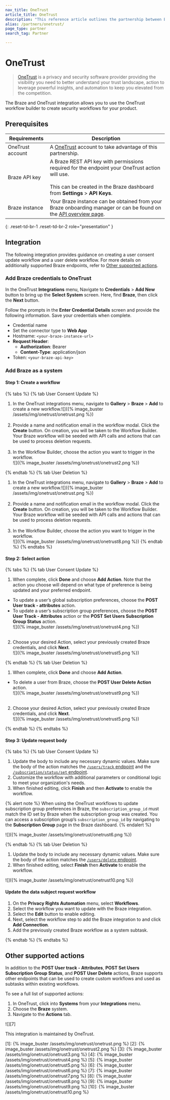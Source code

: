 ```yaml
---
nav_title: OneTrust
article_title: OneTrust
description: "This reference article outlines the partnership between Braze and OneTrust, a data privacy and security software provider, allowing you to use the OneTrust workflow builder to create security workflows for your product."
alias: /partners/onetrust/
page_type: partner
search_tag: Partner

---
```


# OneTrust

> [OneTrust](https://www.onetrust.com/) is a privacy and security software provider providing the visibility you need to better understand your trust landscape, action to leverage powerful insights, and automation to keep you elevated from the competition. 

The Braze and OneTrust integration allows you to use the OneTrust workflow builder to create security workflows for your product.
## Prerequisites

| Requirements | Description |
|---|---|
| OneTrust account | A [OneTrust](https://www.onetrust.com/) account to take advantage of this partnership. |
| Braze API key | A Braze REST API key with permissions required for the endpoint your OneTrust action will use.<br><br>This can be created in the Braze dashboard from **Settings** > **API Keys**. |
| Braze instance | Your Braze instance can be obtained from your Braze onboarding manager or can be found on the [API overview page]({{site.baseurl}}/api/basics/#endpoints). |
{: .reset-td-br-1 .reset-td-br-2 role="presentation" }

## Integration

The following integration provides guidance on creating a user consent update workflow and a user delete workflow. For more details on additionally supported Braze endpoints, refer to [Other supported actions](#Other-supported-actions).

### Add Braze credentials to OneTrust

In the OneTrust **Integrations** menu, Navigate to **Credentials** > **Add New** button to bring up the **Select System** screen. Here, find **Braze**, then click the **Next** button.

Follow the prompts in the **Enter Credential Details** screen and provide the following information. Save your credentials when complete.
  - Credential name
  - Set the connector type to **Web App**
  - Hostname: `<your-braze-instance-url>`
  - **Request Header**:
    - **Authorization**: Bearer
    - **Content-Type**: application/json
  - Token: `<your-braze-api-key>`

### Add Braze as a system

#### Step 1: Create a workflow

{% tabs %}
{% tab User Consent Update %}
1. In the OneTrust integrations menu, navigate to **Gallery** > **Braze** > **Add** to create a new workflow.![]({% image_buster /assets/img/onetrust/onetrust.png %})<br><br>
2. Provide a name and notification email in the workflow modal. Click the **Create** button. On creation, you will be taken to the Workflow Builder. Your Braze workflow will be seeded with API calls and actions that can be used to process deletion requests. <br><br>
3. In the Workflow Builder, choose the action you want to trigger in the workflow.<br>![]({% image_buster /assets/img/onetrust/onetrust2.png %})

{% endtab %}
{% tab User Deletion %}

1. In the OneTrust integrations menu, navigate to **Gallery** > **Braze** > **Add** to create a new workflow.![]({% image_buster /assets/img/onetrust/onetrust.png %})<br><br>
2. Provide a name and notification email in the workflow modal. Click the **Create** button. On creation, you will be taken to the Workflow Builder. Your Braze workflow will be seeded with API calls and actions that can be used to process deletion requests. <br><br>
3. In the Workflow Builder, choose the action you want to trigger in the workflow.<br>![]({% image_buster /assets/img/onetrust/onetrust8.png %})
{% endtab %}
{% endtabs %}

#### Step 2: Select action
{% tabs %}
{% tab User Consent Update %}

1. When complete, click **Done** and choose **Add Action**. Note that the action you choose will depend on what type of preference is being updated and your preferred endpoint.
- To update a user’s global subscription preferences, choose the **POST User track - attributes** action.
- To update a user’s subscription group preferences, choose the **POST User Track - Attributes** action or the **POST Set Users Subscription Group Status** action.<br>![]({% image_buster /assets/img/onetrust/onetrust4.png %})<br><br>
2. Choose your desired Action, select your previously created Braze credentials, and click **Next**.<br>![]({% image_buster /assets/img/onetrust/onetrust5.png %})

{% endtab %}
{% tab User Deletion %}

1. When complete, click **Done** and choose **Add Action**.
- To delete a user from Braze, choose the **POST User Delete Action** action.
<br>![]({% image_buster /assets/img/onetrust/onetrust9.png %})<br><br>
2. Choose your desired Action, select your previously created Braze credentials, and click **Next**.<br>![]({% image_buster /assets/img/onetrust/onetrust5.png %})

{% endtab %}
{% endtabs %}
#### Step 3: Update request body
{% tabs %}
{% tab User Consent Update %}

1. Update the body to include any necessary dynamic values. Make sure the body of the action matches the [`/users/track` endpoint](https://www.braze.com/docs/api/endpoints/user_data/post_user_track/) and the [`/subscription/status/set` endpoint](https://www.braze.com/docs/api/endpoints/subscription_groups/post_update_user_subscription_group_status/).
2. Customize the workflow with additional parameters or conditional logic to meet your organization's needs.
3. When finished editing, click **Finish** and then **Activate** to enable the workflow.

{% alert note %}
When using the OneTrust workflows to update subscription group preferences in Braze, the `subscription_group_id` must match the ID set by Braze when the subscription group was created. You can access a subscription group’s `subscription_group_id` by navigating to the **Subscription Group** page in the Braze dashboard.
{% endalert %}

![]({% image_buster /assets/img/onetrust/onetrust6.png %})

{% endtab %}
{% tab User Deletion %}

1. Update the body to include any necessary dynamic values. Make sure the body of the action matches the [`/users/delete` endpoint]({{site.baseurl}}/api/endpoints/user_data/post_user_delete/).
2. When finished editing, select **Finish** then **Activate** to enable the workflow.

![]({% image_buster /assets/img/onetrust/onetrust10.png %})

#### Update the data subject request workflow
1. On the **Privacy Rights Automation** menu, select **Workflows**. 
2. Select the workflow you want to update with the Braze integration. 
3. Select the **Edit** button to enable editing.
4. Next, select the workflow step to add the Braze integration to and click **Add Connection**.
5. Add the previously created Braze workflow as a system subtask.

{% endtab %}
{% endtabs %}

## Other supported actions

In addition to the **POST User track - Attributes**, **POST Set Users Subscription Group Status**, and **POST User Delete** actions, Braze supports other endpoints that can be used to create custom workflows and used as subtasks within existing workflows. 

To see a full list of supported actions:
1. In OneTrust, click into **Systems** from your **Integrations** menu. 
2. Choose the **Braze** system.
3. Navigate to the **Actions** tab.

![][7]

This integration is maintained by OneTrust.

[1]: {% image_buster /assets/img/onetrust/onetrust.png %}
[2]: {% image_buster /assets/img/onetrust/onetrust2.png %}
[3]: {% image_buster /assets/img/onetrust/onetrust3.png %}
[4]: {% image_buster /assets/img/onetrust/onetrust4.png %}
[5]: {% image_buster /assets/img/onetrust/onetrust5.png %}
[6]: {% image_buster /assets/img/onetrust/onetrust6.png %}
[7]: {% image_buster /assets/img/onetrust/onetrust7.png %}
[8]: {% image_buster /assets/img/onetrust/onetrust8.png %}
[9]: {% image_buster /assets/img/onetrust/onetrust9.png %}
[10]: {% image_buster /assets/img/onetrust/onetrust10.png %}
